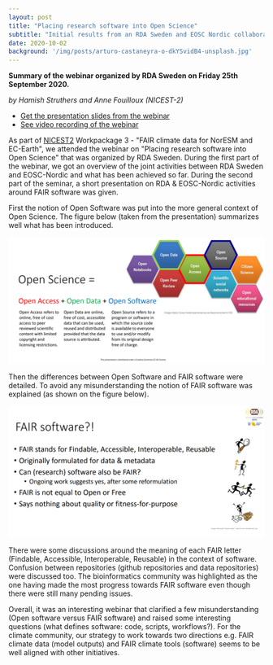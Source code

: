 ```yaml
---
layout: post
title: "Placing research software into Open Science"
subtitle: "Initial results from an RDA Sweden and EOSC Nordic collaboration"
date: 2020-10-02
background: '/img/posts/arturo-castaneyra-o-dkYSvidB4-unsplash.jpg'
---
```



**Summary of the webinar organized by RDA Sweden on Friday 25th September 2020.**

*by Hamish Struthers and Anne Fouilloux (NICEST-2)*

- [Get the presentation slides from the webinar](https://snd.gu.se/sites/default/files/2020-09/RDA%20Sweden%20webinar%202020-09-25.pdf)
- [See video recording of the webinar](https://drive.google.com/file/d/1Nx3x8bZWd_3X8T3ZxPeWF_4eFjavEVie/view)

As part of [NICEST2](https://neic.no/nicest2) Workpackage 3 -  "FAIR climate data for NorESM and EC-Earth", we attended the webinar on "Placing research software into Open Science" that was organized by RDA Sweden. During the first part of the webinar, we got an overview of the joint activities between RDA Sweden and EOSC-Nordic and what has been achieved so far. During the second part of the seminar, a short presentation on RDA & EOSC-Nordic activities around FAIR software was given.

First the notion of Open Software was put into the more general context of Open Science. The figure below (taken from the presentation) summarizes well what has been introduced.

![](../img/posts/open_science.png)


Then the differences between Open Software and FAIR software were detailed. To avoid any misunderstanding the notion of FAIR software was explained (as shown on the figure below). 

![](../img/posts/fair_software.png)

There were some discussions around the meaning of each FAIR letter (Findable, Accessible, Interoperable, Reusable) in the context of software. 
Confusion between repositories (github repositories and data repositories) were discussed too.
The bioinformatics community was highlighted as the one having made the most progress towards FAIR software even though there were still many pending issues. 

Overall, it was an interesting webinar that clarified a few misunderstanding (Open software versus FAIR software) and raised some interesting questions (what defines software: code, scripts, workflows?). For the climate community, our strategy to work towards two directions e.g. FAIR climate data (model outputs) and FAIR climate tools (software) seems to be well aligned with other initiatives.


